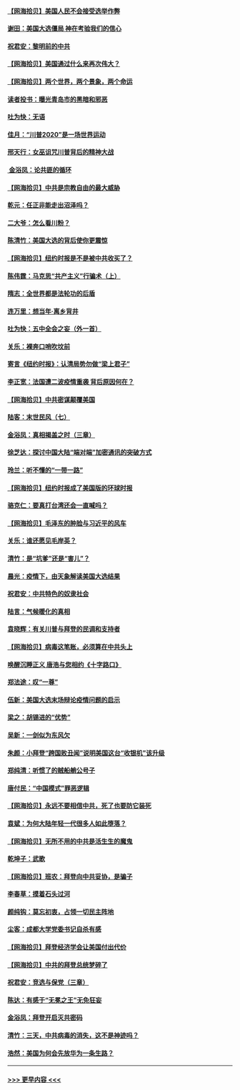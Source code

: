 #### [【网海拾贝】美国人民不会接受选举作弊](../pages/nsc993/n12528850.md?t=11061402) 
#### [谢田：美国大选僵局 神在考验我们的信心](../pages/nsc993/n12527932.md?t=11061402) 
#### [祝君安：黎明前的中共](../pages/nsc993/n12524071.md?t=11061402) 
#### [【网海拾贝】美国通过什么来再次伟大？](../pages/nsc993/n12523844.md?t=11061402) 
#### [【网海拾贝】两个世界，两个景象，两个命运](../pages/nsc993/n12521419.md?t=11061402) 
#### [读者投书：曝光青岛市的黑暗和邪恶](../pages/nsc993/n12520988.md?t=11061402) 
#### [吐为快：无语](../pages/nsc993/n12518588.md?t=11061402) 
#### [佳月：“川普2020”是一场世界运动](../pages/nsc993/n12518581.md?t=11061402) 
#### [邢天行：女巫诅咒川普背后的精神大战](../pages/nsc993/n12517257.md?t=11061402) 
#### [ 金浴凤：论共匪的循环](../pages/nsc993/n12517133.md?t=11061402) 
#### [【网海拾贝】中共是宗教自由的最大威胁](../pages/nsc993/n12516879.md?t=11061402) 
#### [乾元：任正非能走出沼泽吗？](../pages/nsc993/n12515831.md?t=11061402) 
#### [二大爷：怎么看川粉？](../pages/nsc993/n12515820.md?t=11061402) 
#### [陈清竹：美国大选的背后使你更震惊](../pages/nsc993/n12515589.md?t=11061402) 
#### [【网海拾贝】纽约时报是不是被中共收买了？](../pages/nsc993/n12515122.md?t=11061402) 
#### [陈伟霆：马克思“共产主义”行骗术（上）](../pages/nsc993/n12510217.md?t=11061402) 
#### [隋志：全世界都是法轮功的后盾](../pages/nsc993/n12510636.md?t=11061402) 
#### [连万里：想当年‧离乡背井](../pages/nsc993/n12510623.md?t=11061402) 
#### [吐为快：五中全会之妄（外一首）](../pages/nsc993/n12510470.md?t=11061402) 
#### [关乐：裸奔口哨吹坟前](../pages/nsc993/n12510403.md?t=11061402) 
#### [寄言《纽约时报》：认清局势勿做“梁上君子”](../pages/nsc993/n12510042.md?t=11061402) 
#### [李正宽：法国遭二波疫情重袭 背后原因何在？](../pages/nsc993/n12509971.md?t=11061402) 
#### [【网海拾贝】中共密谋颠覆美国](../pages/nsc993/n12509816.md?t=11061402) 
#### [陆客：末世民风（七）](../pages/nsc993/n12507822.md?t=11061402) 
#### [金浴凤：真相揭盖之时（三章）](../pages/nsc993/n12507804.md?t=11061402) 
#### [徐芝达：探讨中国大陆“端对端”加密通讯的突破方式](../pages/nsc993/n12507682.md?t=11061402) 
#### [玲兰：听不懂的“一带一路”](../pages/nsc993/n12507669.md?t=11061402) 
#### [【网海拾贝】纽约时报成了美国版的环球时报](../pages/nsc993/n12507053.md?t=11061402) 
#### [骆克仁：要真打台湾还会一直喊吗？](../pages/nsc993/n12506843.md?t=11061402) 
#### [【网海拾贝】毛泽东的肿脸与习近平的风车](../pages/nsc993/n12504537.md?t=11061402) 
#### [关乐：谁还愿见毛岸英？](../pages/nsc993/n12503866.md?t=11061402) 
#### [清竹：是“坑爹”还是“害儿”？](../pages/nsc993/n12503034.md?t=11061402) 
#### [晨光：疫情下，由天象解读美国大选结果](../pages/nsc993/n12502536.md?t=11061402) 
#### [祝君安：中共特色的奴隶社会](../pages/nsc993/n12501529.md?t=11061402) 
#### [陆言：气候暖化的真相](../pages/nsc993/n12501183.md?t=11061402) 
#### [袁晓辉：有关川普与拜登的民调和支持者](../pages/nsc993/n12500433.md?t=11061402) 
#### [【网海拾贝】病毒这笔账，必须算在中共头上](../pages/nsc993/n12500320.md?t=11061402) 
#### [唤醒沉睡正义 唐浩与您相约《十字路口》](../pages/nsc993/n12497980.md?t=11061402) 
#### [郑法途：叹“一尊”](../pages/nsc993/n12498837.md?t=11061402) 
#### [伍新：美国大选末场辩论疫情问题的启示](../pages/nsc993/n12498829.md?t=11061402) 
#### [梁之：胡锡进的“优势”](../pages/nsc993/n12498780.md?t=11061402) 
#### [吴新：一剑似为东风欠](../pages/nsc993/n12498772.md?t=11061402) 
#### [朱颜：小拜登“跨国败丑闻”说明美国这台“收银机”该升级](../pages/nsc993/n12498731.md?t=11061402) 
#### [郑纯清：听惯了的贼船艄公号子](../pages/nsc993/n12498721.md?t=11061402) 
#### [唐付民：“中国模式”罪恶逻辑](../pages/nsc993/n12498310.md?t=11061402) 
#### [【网海拾贝】永远不要相信中共，死了也要防它装死](../pages/nsc993/n12498162.md?t=11061402) 
#### [袁斌：为何大陆年轻一代很多人如此堕落？](../pages/nsc993/n12495696.md?t=11061402) 
#### [【网海拾贝】无所不用的中共是活生生的魔鬼](../pages/nsc993/n12495621.md?t=11061402) 
#### [乾坤子：武歌](../pages/nsc993/n12493391.md?t=11061402) 
#### [【网海拾贝】班农：拜登向中共妥协，是骗子](../pages/nsc993/n12492877.md?t=11061402) 
#### [李春草：摸着石头过河](../pages/nsc993/n12491121.md?t=11061402) 
#### [颜纯钩：莫忘初衷，占领一切民主阵地](../pages/nsc993/n12490965.md?t=11061402) 
#### [尘客：成都大学党委书记自杀有感](../pages/nsc993/n12490950.md?t=11061402) 
#### [【网海拾贝】拜登经济学会让美国付出代价](../pages/nsc993/n12489662.md?t=11061402) 
#### [【网海拾贝】中共的拜登总统梦碎了](../pages/nsc993/n12487896.md?t=11061402) 
#### [祝君安：竞选与保党（三章）](../pages/nsc993/n12487258.md?t=11061402) 
#### [陈达：有感于“无冕之王”无免狂妄](../pages/nsc993/n12485133.md?t=11061402) 
#### [金浴凤：拜登开启灭共密码](../pages/nsc993/n12485125.md?t=11061402) 
#### [清竹：三天，中共病毒的消失，这不是神迹吗？](../pages/nsc993/n12485027.md?t=11061402) 
#### [浩然：美国为何会先放华为一条生路？](../pages/nsc993/n12484997.md?t=11061402) 

----
#### [ >>> 更早内容 <<< ](../indexes/nsc993-earlier.md)
